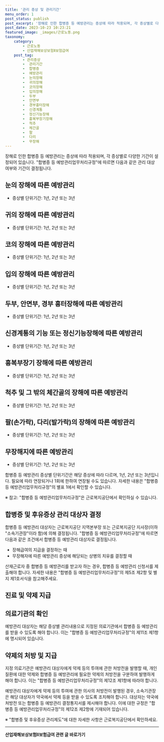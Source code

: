 ```yaml
---
title: '관리 증상 및 관리기간'
menu_order: 1
post_status: publish
post_excerpt: '장해로 인한 합병증 등 예방관리는 증상에 따라 적용되며, 각 증상별로 다양한 기간이 설정되어 있습니다.  합병증 등 예방관리업무처리규정 에 따르면 다음과 같은 관리 대상 여부와 기간이 결정됩니다.'
post_date: 2023-10-23 10:23:21
featured_image: _images/근로노동.png
taxonomy:
    category:
        - 근로노동
        - 산업재해보상보험Ⅱ보험급여
    post_tag:
        - 관리증상
        -  관리기간
        -  합병증
        -  예방관리
        -  눈의장해
        -  귀의장해
        -  코의장해
        -  입의장해
        -  두부
        -  안면부
        -  경부흉터장해
        -  신경계통
        -  정신기능장해
        -  흉복부장기장해
        -  척추
        -  체간골
        -  팔
        -  다리
        -  무장해
---
```



장해로 인한 합병증 등 예방관리는 증상에 따라 적용되며, 각 증상별로 다양한 기간이 설정되어 있습니다. "합병증 등 예방관리업무처리규정"에 따르면 다음과 같은 관리 대상 여부와 기간이 결정됩니다.

## 눈의 장해에 따른 예방관리
- 증상별 단위기간: 1년, 2년 또는 3년

## 귀의 장해에 따른 예방관리
- 증상별 단위기간: 1년, 2년 또는 3년

## 코의 장해에 따른 예방관리
- 증상별 단위기간: 1년, 2년 또는 3년

## 입의 장해에 따른 예방관리
- 증상별 단위기간: 1년, 2년 또는 3년

## 두부, 안면부, 경부 흉터장해에 따른 예방관리
- 증상별 단위기간: 1년, 2년 또는 3년

## 신경계통의 기능 또는 정신기능장해에 따른 예방관리
- 증상별 단위기간: 1년, 2년 또는 3년

## 흉복부장기 장해에 따른 예방관리
- 증상별 단위기간: 1년, 2년 또는 3년

## 척추 및 그 밖의 체간골의 장해에 따른 예방관리
- 증상별 단위기간: 1년, 2년 또는 3년

## 팔(손가락), 다리(발가락)의 장해에 따른 예방관리
- 증상별 단위기간: 1년, 2년 또는 3년

## 무장해지에 따른 예방관리
- 증상별 단위기간: 1년, 2년 또는 3년

합병증 등 예방관리 증상별 단위기간은 해당 증상에 따라 다르며, 1년, 2년 또는 3년입니다. 필요에 따라 연장되거나 1회에 한하여 연장될 수도 있습니다. 자세한 내용은 "합병증 등 예방관리업무처리규정"의 별표 1에서 확인할 수 있습니다.

※ 참고: "합병증 등 예방관리업무처리규정"은 근로복지공단에서 확인하실 수 있습니다.

## 합병증 및 후유증상 관리 대상자 결정

합병증 등 예방관리 대상자는 근로복지공단 지역본부장 또는 근로복지공단 지사장(이하 "소속기관장"이라 함)에 의해 결정됩니다. "합병증 등 예방관리업무처리규정"에 따르면 다음과 같은 조건에서 합병증 등 예방관리 대상자로 결정됩니다.

- 장해급여의 지급을 결정하는 때
- 무장해자에 따른 예방관리 증상에 해당되는 상병의 치유를 결정할 때

산재근로자 중 합병증 등 예방관리를 받고자 하는 경우, 합병증 등 예방관리 신청서를 제출해야 합니다. 자세한 내용은 "합병증 등 예방관리업무처리규정"의 제5조 제2항 및 별지 제1호서식을 참고해주세요.

## 진료 및 약제 지급

## 의료기관의 확인
예방관리 대상자는 해당 증상별 관리내용으로 지정된 의료기관에서 합병증 등 예방관리를 받을 수 있도록 해야 합니다. 이는 "합병증 등 예방관리업무처리규정"의 제11조 제1항에 명시되어 있습니다.

## 약제의 처방 및 지급
지정 의료기관은 예방관리 대상자에게 약제 등의 투여에 관한 처방전을 발행할 때, 개인질환에 대한 약제와 합병증 등 예방관리에 필요한 약제의 처방전을 구분하여 발행하게 해야 합니다. 이는 "합병증 등 예방관리업무처리규정"의 제12조 제1항에 따라야 합니다.

예방관리 대상자에게 약제 등의 투여에 관한 의사의 처방전이 발행된 경우, 소속기관장은 해당 대상자가 약국에서 약제 등을 받을 수 있도록 조치해야 합니다. 대상자는 약국에 처방전 또는 합병증 등 예방관리 결정통지서를 제시해야 합니다. 이에 대한 규정은 "합병증 등 예방관리업무처리규정"의 제12조 제2항에 기재되어 있습니다.

※ "합병증 및 후유증상 관리제도"에 대한 자세한 사항은 근로복지공단에서 확인하세요.
<!-- wp:separator -->
<hr class="wp-block-separator has-alpha-channel-opacity"/>
<!-- /wp:separator -->

<!-- wp:group {"backgroundColor":"base","layout":{"type":"constrained"}} -->
<div class="wp-block-group has-base-background-color has-background"><!-- wp:paragraph {"align":"center","fontSize":"medium"} -->
<p class="has-text-align-center has-large-font-size"><strong>산업재해보상보험Ⅱ보험급여 관련 글 바로가기</strong></p>
<!-- /wp:paragraph -->


<!-- wp:latest-posts
{"categories":[{"id":10872,"count":19,"description":"","link":"https://uknowlaw.com/category/%ec%82%b0%ec%97%85%ec%9e%ac%ed%95%b4%eb%b3%b4%ec%83%81%eb%b3%b4%ed%97%98%e2%85%b1%eb%b3%b4%ed%97%98%ea%b8%89%ec%97%ac/","name":"산업재해보상보험Ⅱ보험급여","slug":"산업재해보상보험Ⅱ보험급여","taxonomy":"category","parent":0,"meta":[],"_links":{"self":[{"href":"https://uknowlaw.com/wp-json/wp/v2/categories/10872"}],"collection":[{"href":"https://uknowlaw.com/wp-json/wp/v2/categories"}],"about":[{"href":"https://uknowlaw.com/wp-json/wp/v2/taxonomies/category"}],"wp:post_type":[{"href":"https://uknowlaw.com/wp-json/wp/v2/posts?categories=10872"}],"curies":[{"name":"wp","href":"https://api.w.org/{rel}","templated":true}]}}],"postsToShow":100,"excerptLength":28,"postLayout":"grid","columns":2,"featuredImageAlign":"left","featuredImageSizeSlug":"large","fontSize":"small"} /--></div>
<!-- /wp:group -->
